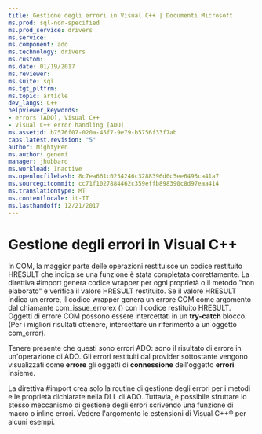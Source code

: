 ```yaml
---
title: Gestione degli errori in Visual C++ | Documenti Microsoft
ms.prod: sql-non-specified
ms.prod_service: drivers
ms.service: 
ms.component: ado
ms.technology: drivers
ms.custom: 
ms.date: 01/19/2017
ms.reviewer: 
ms.suite: sql
ms.tgt_pltfrm: 
ms.topic: article
dev_langs: C++
helpviewer_keywords:
- errors [ADO], Visual C++
- Visual C++ error handling [ADO]
ms.assetid: b7576f07-020a-45f7-9e79-b5756f33f7ab
caps.latest.revision: "5"
author: MightyPen
ms.author: genemi
manager: jhubbard
ms.workload: Inactive
ms.openlocfilehash: 8c7ea661c0254246c3288396d0c5ee6495ca41a7
ms.sourcegitcommit: cc71f1027884462c359effb898390c8d97eaa414
ms.translationtype: MT
ms.contentlocale: it-IT
ms.lasthandoff: 12/21/2017
---
```

# <a name="handling-errors-in-visual-c"></a>Gestione degli errori in Visual C++
In COM, la maggior parte delle operazioni restituisce un codice restituito HRESULT che indica se una funzione è stata completata correttamente. La direttiva #import genera codice wrapper per ogni proprietà o il metodo "non elaborato" e verifica il valore HRESULT restituito. Se il valore HRESULT indica un errore, il codice wrapper genera un errore COM come argomento dal chiamante com_issue_errorex () con il codice restituito HRESULT. Oggetti di errore COM possono essere intercettati in un **try-catch** blocco. (Per i migliori risultati ottenere, intercettare un riferimento a un oggetto com_error).  
  
 Tenere presente che questi sono errori ADO: sono il risultato di errore in un'operazione di ADO. Gli errori restituiti dal provider sottostante vengono visualizzati come **errore** gli oggetti di **connessione** dell'oggetto **errori** insieme.  
  
 La direttiva #import crea solo la routine di gestione degli errori per i metodi e le proprietà dichiarate nella DLL di ADO. Tuttavia, è possibile sfruttare lo stesso meccanismo di gestione degli errori scrivendo una funzione di macro o inline errori. Vedere l'argomento le estensioni di Visual C++® per alcuni esempi.
